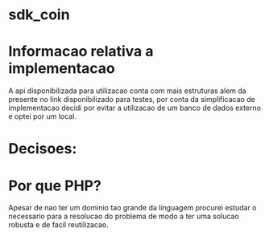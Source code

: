 # sdk_coin

# Informacao relativa a implementacao

A api disponibilizada para utilizacao conta com mais estruturas alem da presente no link 
disponibilizado para testes, por conta da simplificacao de implementacao decidi por evitar
a utilizacao de um banco de dados externo e optei por um local.

# Decisoes:

# Por que PHP?

 Apesar de nao ter um dominio tao grande da linguagem procurei estudar o necessario para a resolucao
 do problema de modo a ter uma solucao robusta e de facil reutilizacao.
